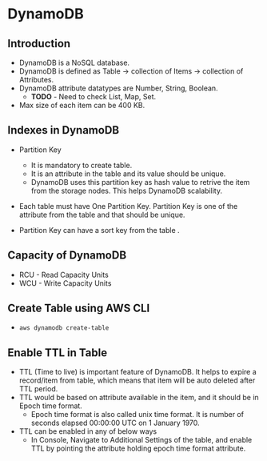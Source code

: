 # DynamoDB

## Introduction
* DynamoDB is a NoSQL database.
* DynamoDB is defined as Table -> collection of Items -> collection of Attributes.
* DynamoDB attribute datatypes are Number, String, Boolean.
    * **TODO** - Need to check List, Map, Set.
* Max size of each item can be 400 KB.

## Indexes in DynamoDB
* Partition Key
    * It is mandatory to create table.
    * It is an attribute in the table and its value should be unique.
    * DynamoDB uses this partition key as hash value to retrive the item from the storage nodes. This helps DynamoDB scalability. 

* Each table must have One Partition Key. Partition Key is one of the attribute from the table and that should be unique. 
* Partition Key can have a sort key from the table .

## Capacity of DynamoDB
* RCU - Read Capacity Units
* WCU - Write Capacity Units

## Create Table using AWS CLI
* `aws dynamodb create-table`

## Enable TTL in Table
* TTL (Time to live) is important feature of DynamoDB. It helps to expire a record/item from table, which means that item will be auto deleted after TTL period.
* TTL would be based on attribute available in the item, and it should be in Epoch time format.
    * Epoch time format is also called unix time format. It is number of seconds elapsed 00:00:00 UTC on 1 January 1970.
* TTL can be enabled in any of below ways
    * In Console, Navigate to Additional Settings of the table, and enable TTL by pointing the attribute holding epoch time format attribute.
 
 